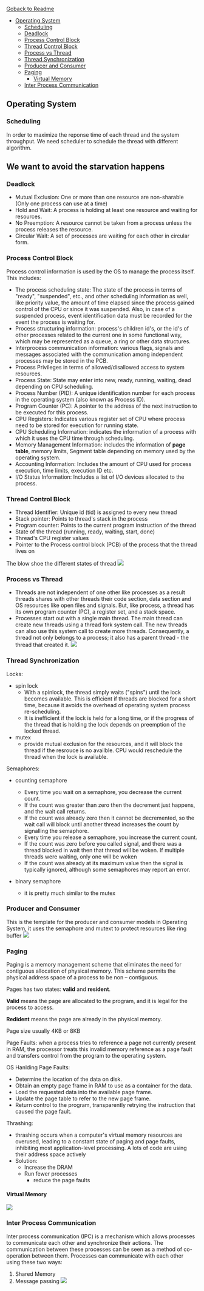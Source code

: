 [Goback to Readme](./readme.md)

- [Operating System](#operating-system)
  - [Scheduling](#scheduling)
  - [Deadlock](#deadlock)
  - [Process Control Block](#process-control-block)
  - [Thread Control Block](#thread-control-block)
  - [Process vs Thread](#process-vs-thread)
  - [Thread Synchronization](#thread-synchronization)
  - [Producer and Consumer](#producer-and-consumer)
  - [Paging](#paging)
    - [Virtual Memory](#virtual-memory)
  - [Inter Process Communication](#inter-process-communication)

## Operating System

### Scheduling
In order to maximize the reponse time of each thread and the system throughput. We need scheduler to schedule the thread with different algorithm.

We want to avoid the starvation happens
- 


### Deadlock
- Mutual Exclusion: One or more than one resource are non-sharable (Only one process can use at a time)
- Hold and Wait: A process is holding at least one resource and waiting for resources.
- No Preemption: A resource cannot be taken from a process unless the process releases the resource.
- Circular Wait: A set of processes are waiting for each other in circular form.


### Process Control Block
Process control information is used by the OS to manage the process itself. This includes:

- The process scheduling state: The state of the process in terms of "ready", "suspended", etc., and other scheduling information as well, like priority value, the amount of time elapsed since the process gained control of the CPU or since it was suspended. Also, in case of a suspended process, event identification data must be recorded for the event the process is waiting for.
- Process structuring information: process's children id's, or the id's of other processes related to the current one in some functional way, which may be represented as a queue, a ring or other data structures.
- Interprocess communication information: various flags, signals and messages associated with the communication among independent processes may be stored in the PCB.
- Process Privileges in terms of allowed/disallowed access to system resources.
- Process State: State may enter into new, ready, running, waiting, dead depending on CPU scheduling.
- Process Number (PID): A unique identification number for each process in the operating system (also known as Process ID).
- Program Counter (PC): A pointer to the address of the next instruction to be executed for this process.
- CPU Registers: Indicates various register set of CPU where process need to be stored for execution for running state.
- CPU Scheduling Information: indicates the information of a process with which it uses the CPU time through scheduling.
- Memory Management Information: includes the information of **page table**, memory limits, Segment table depending on memory used by the operating system.
- Accounting Information: Includes the amount of CPU used for process execution, time limits, execution ID etc.
- I/O Status Information: Includes a list of I/O devices allocated to the process.

### Thread Control Block
- Thread Identifier: Unique id (tid) is assigned to every new thread
- Stack pointer: Points to thread's stack in the process
- Program counter: Points to the current program instruction of the thread
- State of the thread (running, ready, waiting, start, done)
- Thread's CPU register values
- Pointer to the Process control block (PCB) of the process that the thread lives on

The blow shoe the different states of thread
![](./IMG/Thread_States.png)
### Process vs Thread
- Threads are not independent of one other like processes as a result threads shares with other threads their code section, data section and OS resources like open files and signals. But, like process, a thread has its own program counter (PC), a register set, and a stack space.
- Processes start out with a single main thread. The main thread can create new threads using a thread fork system call. The new threads can also use this system call to create more threads. Consequently, a thread not only belongs to a process; it also has a parent thread - the thread that created it.
![](./IMG/Process_vs_Thread.png)

### Thread Synchronization
Locks:
- spin lock
  - With a spinlock, the thread simply waits ("spins") until the lock becomes available. This is efficient if threads are blocked for a short time, because it avoids the overhead of operating system process re-scheduling. 
  - It is inefficient if the lock is held for a long time, or if the progress of the thread that is holding the lock depends on preemption of the locked thread.
- mutex
  - provide mutual exclusion for the resources, and it will block the thread if the resrouce is no availble. CPU would reschedule the thread when the lock is available.

Semaphores:
- counting semaphore
  - Every time you wait on a semaphore, you decrease the current count. 
  - If the count was greater than zero then the decrement just happens, and the wait call returns. 
  - If the count was already zero then it cannot be decremented, so the wait call will block until another thread increases the count by signalling the semaphore.
  - Every time you release a semaphore, you increase the current count.
  - If the count was zero before you called signal, and there was a thread blocked in wait then that thread will be woken. If multiple threads were waiting, only one will be woken
  - If the count was already at its maximum value then the signal is typically ignored, although some semaphores may report an error.


- binary semaphore
  - it is pretty much similar to the mutex

### Producer and Consumer
This is the template for the producer and consumer models in Operating System, it uses the semaphore and mutext to protect resources like ring buffer
![](./IMG/Producer_and_Consumer.png)

### Paging 
Paging is a memory management scheme that eliminates the need for contiguous allocation of physical memory. This scheme permits the physical address space of a process to be non – contiguous.

Pages has two states: **valid** and **resident**.

**Valid** means the page are allocated to the program, and it is legal for the process to access.

**Redident** means the page are already in the physical memory.

Page size usually 4KB or 8KB

Page Faults: when a process tries to reference a page not currently present in RAM, the processor treats this invalid memory reference as a page fault and transfers control from the program to the operating system.

OS Hanlding Page Faults:
- Determine the location of the data on disk.
- Obtain an empty page frame in RAM to use as a container for the data.
- Load the requested data into the available page frame.
- Update the page table to refer to the new page frame.
- Return control to the program, transparently retrying the instruction that caused the page fault.

Thrashing: 
- thrashing occurs when a computer's virtual memory resources are overused, leading to a constant state of paging and page faults, inhibiting most application-level processing. A lots of code are using their address space actively
- Solution:
  - Increase the DRAM
  - Run fewer processes
    - reduce the page faults


#### Virtual Memory
![](./IMG/Virtual_mem.png)



### Inter Process Communication
Inter process communication (IPC) is a mechanism which allows processes to communicate each other and synchronize their actions. 
The communication between these processes can be seen as a method of co-operation between them. Processes can communicate with each other using these two ways:
1. Shared Memory
2. Message passing
![](./IMG/InterProcessCom.png)